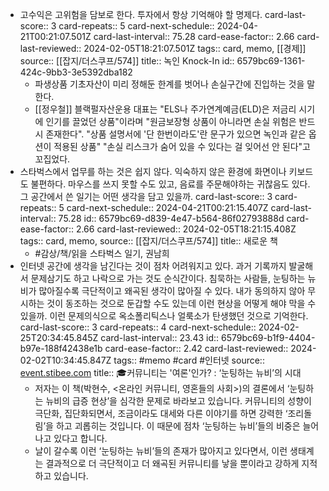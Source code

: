 - 고수익은 고위험을 담보로 한다. 투자에서 항상 기억해야 할 명제다.
  card-last-score:: 3
  card-repeats:: 5
  card-next-schedule:: 2024-04-21T00:21:07.501Z
  card-last-interval:: 75.28
  card-ease-factor:: 2.66
  card-last-reviewed:: 2024-02-05T18:21:07.501Z
  tags:: card, memo, [[경제]]
  source:: [[잡지/더스쿠프/574]]
  title:: 녹인 Knock-In
  id:: 6579bc69-1361-424c-9bb3-3e5392dba182
	- 파생상품 기초자산이 미리 정해둔 한계를 벗어나 손실구간에 진입하는 것을 말한다.
	- [[정우철]] 블랙펄자산운용 대표는 "ELS나 주가연계예금(ELD)은 저금리 시기에 인기를 끌었던 상품"이라며 "원금보장형 상품이 아니라면 손실 위험은 반드시 존재한다". "상품 설명서에 '단 한번이라도'란 문구가 있으면 녹인과 같은 옵션이 적용된 상품" "손실 리스크가 숨어 있을 수 있다는 걸 잊어선 안 된다"고 꼬집었다.
- 스타벅스에서 업무를 하는 것은 쉽지 않다. 익숙하지 않은 환경에 화면이나 키보드도 불편하다. 마우스를 쓰지 못할 수도 있고, 음료를 주문해야하는 귀찮음도 있다. 그 공간에서 쓴 일기는 어떤 생각을 담고 있을까.
  card-last-score:: 3
  card-repeats:: 5
  card-next-schedule:: 2024-04-21T00:21:15.407Z
  card-last-interval:: 75.28
  id:: 6579bc69-d839-4e47-b564-86f02793888d
  card-ease-factor:: 2.66
  card-last-reviewed:: 2024-02-05T18:21:15.408Z
  tags:: card, memo,
  source:: [[잡지/더스쿠프/574]]
  title:: 새로운 책
	- #감상/책/읽을 스타벅스 일기, 권남희
- 인터넷 공간에 생각을 남긴다는 것이 점차 어려워지고 있다. 과거 기록까지 발굴해서 문제삼기도 하고 나락으로 가는 것도 순식간이다. 침묵하는 사람들, 눈팅하는 뉴비가 많아질수록 극단적이고 왜곡된 생각이 많아질 수 있다. 내가 동의하지 않아 무시하는 것이 동조하는 것으로 둔갑할 수도 있는데 이런 현상을 어떻게 해야 막을 수 있을까. 이런 문제의식으로 옥소폴리틱스나 얼룩소가 탄생했던 것으로 기억한다.
  card-last-score:: 3
  card-repeats:: 4
  card-next-schedule:: 2024-02-25T20:34:45.845Z
  card-last-interval:: 23.43
  id:: 6579bc69-b1f9-4404-b97e-188f42438e1b
  card-ease-factor:: 2.42
  card-last-reviewed:: 2024-02-02T10:34:45.847Z
  tags:: #memo #card #인터넷
  source:: [event.stibee.com](https://event.stibee.com/v2/click/MTA3NDI2LzE4OTU4MTEvMzQ0Ni8/aHR0cHM6Ly9zdGliLmVlL3BGNEE)
  title:: 🎓커뮤니티는 '여론'인가? : ‘눈팅하는 뉴비’의 시대
	- 저자는 이 책(박현수, <온라인 커뮤니티, 영혼들의 사회>)의 결론에서 ‘눈팅하는 뉴비의 급증 현상’을 심각한 문제로 바라보고 있습니다. 커뮤니티의 성향이 극단화, 집단화되면서, 조금이라도 대세와 다른 이야기를 하면 강력한 ‘조리돌림’을 하고 괴롭히는 것입니다. 이 때문에 점차 ‘눈팅하는 뉴비’들의 비중은 늘어나고 있다고 합니다.
	- 날이 갈수록 이런 ‘눈팅하는 뉴비’들의 존재가 많아지고 있다면서, 이런 생태계는 결과적으로 더 극단적이고 더 왜곡된 커뮤니티를 낳을 뿐이라고 강하게 지적하고 있습니다.
